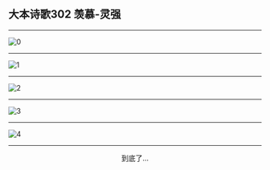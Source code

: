 
## 大本诗歌302 羡慕-灵强
        
<div id="aplayer0"></div>

---

<img alt="0" data-original="/data/d0302/0">

---

<img alt="1" data-original="/data/d0302/1">

---

<img alt="2" data-original="/data/d0302/2">

---

<img alt="3" data-original="/data/d0302/3">

---

<img alt="4" data-original="/data/d0302/4">

---

<p style="text-align: center">到底了...</p>

<script src="/js/dist-view.js"></script>

<script>
MAIN.id = 'd0302';
        
const ap0 = new APlayer({
    container: document.getElementById('aplayer0'),
    volume: 1,
    loop: 'none',
    preload: 'none',
    audio: [{
        name: '大本诗歌302.mp3',
        artist: '大本诗歌',
        url: 'https://res.wx.qq.com/voice/getvoice?mediaid=MzI0NTk3MDM5M18yMjQ3NDkxMjIw',
        cover: '/favicon'
    }]
});
</script>

